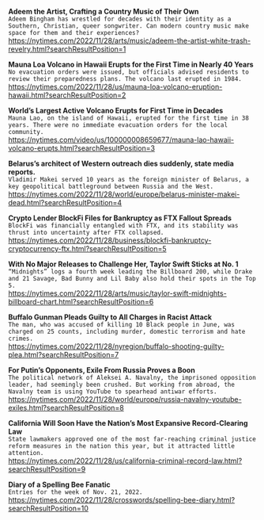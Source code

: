 **Adeem the Artist, Crafting a Country Music of Their Own**\
`Adeem Bingham has wrestled for decades with their identity as a Southern, Christian, queer songwriter. Can modern country music make space for them and their experiences?`\
https://nytimes.com/2022/11/28/arts/music/adeem-the-artist-white-trash-revelry.html?searchResultPosition=1

**Mauna Loa Volcano in Hawaii Erupts for the First Time in Nearly 40 Years**\
`No evacuation orders were issued, but officials advised residents to review their preparedness plans. The volcano last erupted in 1984.`\
https://nytimes.com/2022/11/28/us/mauna-loa-volcano-eruption-hawaii.html?searchResultPosition=2

**World’s Largest Active Volcano Erupts for First Time in Decades**\
`Mauna Lao, on the island of Hawaii, erupted for the first time in 38 years. There were no immediate evacuation orders for the local community.`\
https://nytimes.com/video/us/100000008659677/mauna-lao-hawaii-volcano-erupts.html?searchResultPosition=3

**Belarus’s architect of Western outreach dies suddenly, state media reports.**\
`Vladimir Makei served 10 years as the foreign minister of Belarus, a key geopolitical battleground between Russia and the West.`\
https://nytimes.com/2022/11/28/world/europe/belarus-minister-makei-dead.html?searchResultPosition=4

**Crypto Lender BlockFi Files for Bankruptcy as FTX Fallout Spreads**\
`BlockFi was financially entangled with FTX, and its stability was thrust into uncertainty after FTX collapsed.`\
https://nytimes.com/2022/11/28/business/blockfi-bankruptcy-cryptocurrency-ftx.html?searchResultPosition=5

**With No Major Releases to Challenge Her, Taylor Swift Sticks at No. 1**\
`“Midnights” logs a fourth week leading the Billboard 200, while Drake and 21 Savage, Bad Bunny and Lil Baby also hold their spots in the Top 5.`\
https://nytimes.com/2022/11/28/arts/music/taylor-swift-midnights-billboard-chart.html?searchResultPosition=6

**Buffalo Gunman Pleads Guilty to All Charges in Racist Attack**\
`The man, who was accused of killing 10 Black people in June, was charged on 25 counts, including murder, domestic terrorism and hate crimes.`\
https://nytimes.com/2022/11/28/nyregion/buffalo-shooting-guilty-plea.html?searchResultPosition=7

**For Putin’s Opponents, Exile From Russia Proves a Boon**\
`The political network of Aleksei A. Navalny, the imprisoned opposition leader, had seemingly been crushed. But working from abroad, the Navalny team is using YouTube to spearhead antiwar efforts.`\
https://nytimes.com/2022/11/28/world/europe/russia-navalny-youtube-exiles.html?searchResultPosition=8

**California Will Soon Have the Nation’s Most Expansive Record-Clearing Law**\
`State lawmakers approved one of the most far-reaching criminal justice reform measures in the nation this year, but it attracted little attention.`\
https://nytimes.com/2022/11/28/us/california-criminal-record-law.html?searchResultPosition=9

**Diary of a Spelling Bee Fanatic**\
`Entries for the week of Nov. 21, 2022.`\
https://nytimes.com/2022/11/28/crosswords/spelling-bee-diary.html?searchResultPosition=10

